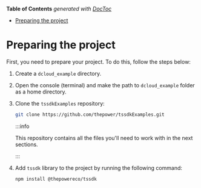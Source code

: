 <!-- START doctoc generated TOC please keep comment here to allow auto update -->
<!-- DON'T EDIT THIS SECTION, INSTEAD RE-RUN doctoc TO UPDATE -->
**Table of Contents**  *generated with [DocToc](https://github.com/thlorenz/doctoc)*

- [Preparing the project](#preparing-the-project)

<!-- END doctoc generated TOC please keep comment here to allow auto update -->

# Preparing the project

First, you need to prepare your project. To do this, follow the steps below:

1. Create a `dcloud_example` directory.
2. Open the console (terminal) and make the path to `dcloud_example` folder as a home directory.
3. Clone the `tssdkExamples` repository:

   ```bash
   git clone https://github.com/thepower/tssdkExamples.git
   ```

   :::info

   This repository contains all the files you'll need to work with in the next sections.

   :::

4. Add `tssdk` library to the project by running the following command:

   ```bash npm2yarn
   npm install @thepowereco/tssdk
   ```